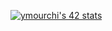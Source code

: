 [![ymourchi's 42 stats](https://badge42.vercel.app/api/v2/clk07avui004008ky5jenrwmr/stats?cursusId=21&coalitionId=78)](https://github.com/JaeSeoKim/badge42)
